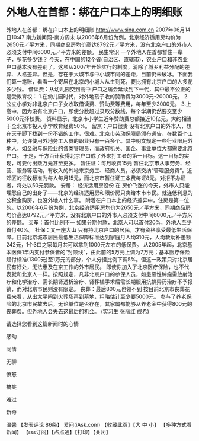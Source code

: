 # 外地人在首都：绑在户口本上的明细账

外地人在首都：绑在户口本上的明细账
http://www.sina.com.cn 2007年06月14日10:47 南方新闻网-南方周末
以2006年6月份为例，北京经济适用房均价为2650元／平方米，同期商品房均价高达8792元／平方米，没有北京户口的外市人必须支付中间6000元／平方米的差额。
民生常识
一个外地人在首都暂住一辈子，多花多少钱？
今天，在中国的12个省(自治区、直辖市)，农业户口和非农业户口基本没有差别了。这项从2007年开始实行的制度，消除了城乡利益分配的差异、人格差异。但是，存在于大城市与中小城市间的差距，目前仍未破冰。下面我们算一笔账，看看一个寄居在北京的小城人从生到死，要比拥有北京户口的人多花多少钱。
借读费：从幼儿园交到高中
户口之痛会延续到下一代，其中最不公正的是受教育权：
1.在幼儿园时代，对外地孩子收的赞助费为3000元-20000元。
2.公立小学对非北京户口子女收取借读费、赞助费等费用，每年至少3000元。
3.上高中，因为没有北京户口，即使分数超过录取分数线，每个学期仍然要交至少5000元择校费。
资料显示，北京市小学生近年赞助费总额接近10亿元，大约相当于全北京市投入小学教育经费50%。
留京：户口很贵
没有北京户口的外市人，想在天子脚下找到一份不错的工作，很难。北京市劳动保障局颁布通告，在数百个工种中，允许使用外地务工人员的职业只有一百多个。其中明文规定一些行业限用外地人，如金融与保险业的各类管理员，而政府机关、国企、事业单位大都需要北京户口。
于是，千方百计获得北京户口成了外来打工者的第一目标。这一目标的实现，可要付出数万元甚至更多。
暂住证：每月收费15元
暂住北京市从事劳务、经营、服务等活动，有收入的外地来京务工、经商人员，必须交纳“管理服务费”。近郊区的征收标准为每人每月15元，而北京市暂住证工本费每证8元。对拒不办证者，将处以50元罚款。
安居：
经济适用房没份
在
房价飞涨的今天，外市人只能埋怨自己的出身了——北京的经济适用房和限价房只卖给本市市民。就连低利息的
公积金购房，也没外地人什么事。
附着在户口本上的经济差异中，住房是第一位的。以2006年6月份为例，北京经济适用房均价为2650元／平方米，同期商品房均价高达8792元／平方米，没有北京户口的外市人必须支付中间6000元／平方米的差额。
买车：首付比例不一
如果分期付款，北京人可以首付20%，外地人至少首付40%。
社保：又一座大山
只有持北京户口的居民，才有资格享受最低生活保障。目前北京城市居民最低生活保障标准达到家庭月人均310元，人均救助补差额242元，1个3口之家每月共可以拿到1000元左右的低保费。
从2005年起，北京基本医保1年内支付参保者的“封顶线”，由此前的5万元上调为7万元；基本医疗保险起付标准(1300元)至1万元的部分，个人分担比例下调5%。但这一政策只对北京居民有好处，无法惠及在京工作的外市居民。
即使你加入了北京医疗保险，也不代表就和北京人一样。按照规定，凡非北京户口的参保人员，如患恶性肿瘤需放射治疗和化学治疗、需长期肾透析治疗、肾移植手术后需长期服用抗排异药治疗不予报销，而对北京市民则没有限定。
丧葬：最后800元也领不到
按目前北京市丧葬花费来看，从出太平间到火葬场再到墓地，粗略估计至少要5000元。
参与了养老保险的北京市民故去后，无论单位是否存在，其家属都能够从养老金中获得800元的丧葬费。但外地人会失去这最后的机会。 (实习生 张丽红 成希)

请选择您看到这篇新闻时的心情

感动

同情

无聊

愤怒

搞笑

难过

新奇

温馨
【发表评论 86条】
爱问(iAsk.com)
【收藏此页】【大 中 小】 【多种方式看新闻】 【rss订阅】【点点通】【打印】【关闭】

